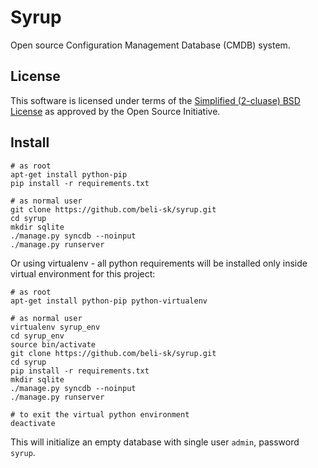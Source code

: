 Syrup
=====

Open source Configuration Management Database (CMDB) system.

License
-------

This software is licensed under terms of the [Simplified (2-cluase) BSD License](http://opensource.org/licenses/BSD-2-Clause) as approved by the Open Source Initiative.


Install
-------

```shell
# as root
apt-get install python-pip
pip install -r requirements.txt

# as normal user
git clone https://github.com/beli-sk/syrup.git
cd syrup
mkdir sqlite
./manage.py syncdb --noinput
./manage.py runserver
```

Or using virtualenv - all python requirements will be installed only inside virtual environment for this project:

```shell
# as root
apt-get install python-pip python-virtualenv

# as normal user
virtualenv syrup_env
cd syrup_env
source bin/activate
git clone https://github.com/beli-sk/syrup.git
cd syrup
pip install -r requirements.txt
mkdir sqlite
./manage.py syncdb --noinput
./manage.py runserver

# to exit the virtual python environment
deactivate
```

This will initialize an empty database with single user `admin`, password `syrup`.
